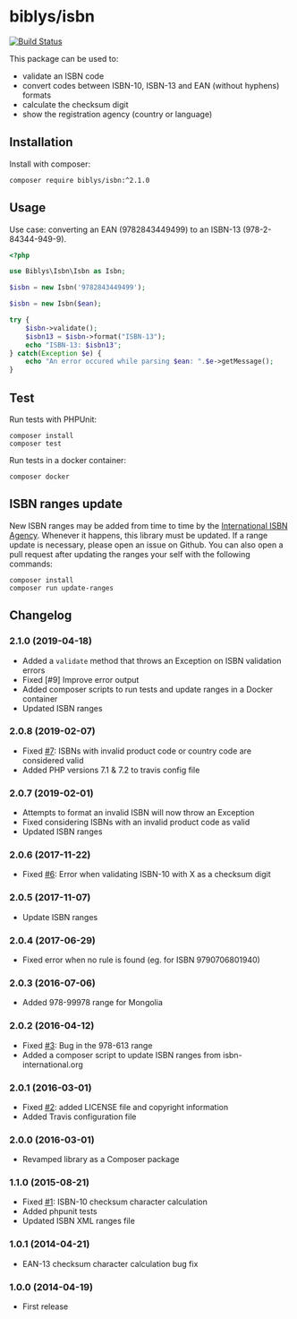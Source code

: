 # biblys/isbn

[![Build Status](https://travis-ci.org/biblys/isbn.svg?branch=master)](https://travis-ci.org/biblys/isbn)

This package can be used to:

- validate an ISBN code
- convert codes between ISBN-10, ISBN-13 and EAN (without hyphens) formats
- calculate the checksum digit
- show the registration agency (country or language)

## Installation

Install with composer:

```console
composer require biblys/isbn:^2.1.0
```

## Usage

Use case: converting an EAN (9782843449499) to an ISBN-13 (978-2-84344-949-9).

```php
<?php

use Biblys\Isbn\Isbn as Isbn;

$isbn = new Isbn('9782843449499');

$isbn = new Isbn($ean);

try {
    $isbn->validate();
    $isbn13 = $isbn->format("ISBN-13");
    echo "ISBN-13: $isbn13";
} catch(Exception $e) {
    echo "An error occured while parsing $ean: ".$e->getMessage();
}
```

## Test

Run tests with PHPUnit:

```console
composer install
composer test
```

Run tests in a docker container:

```console
composer docker
```

## ISBN ranges update

New ISBN ranges may be added from time to time by the
[International ISBN Agency](https://www.isbn-international.org/). Whenever it
happens, this library must be updated. If a range update is necessary, please
open an issue on Github.
You can also open a pull request after updating the ranges your self with the
following commands:

```console
composer install
composer run update-ranges
```

## Changelog

### 2.1.0 (2019-04-18)

- Added a `validate` method that throws an Exception on ISBN validation errors
- Fixed [#9] Improve error output
- Added composer scripts to run tests and update ranges in a Docker container
- Updated ISBN ranges

### 2.0.8 (2019-02-07)

- Fixed [#7](https://github.com/biblys/isbn/issues/7): ISBNs with invalid product
  code or country code are considered valid
- Added PHP versions 7.1 & 7.2 to travis config file

### 2.0.7 (2019-02-01)

- Attempts to format an invalid ISBN will now throw an Exception
- Fixed considering ISBNs with an invalid product code as valid
- Updated ISBN ranges

### 2.0.6 (2017-11-22)

- Fixed [#6](https://github.com/biblys/isbn/issues/6): Error when validating
  ISBN-10 with X as a checksum digit

### 2.0.5 (2017-11-07)

- Update ISBN ranges

### 2.0.4 (2017-06-29)

- Fixed error when no rule is found (eg. for ISBN 9790706801940)

### 2.0.3 (2016-07-06)

- Added 978-99978 range for Mongolia

### 2.0.2 (2016-04-12)

- Fixed [#3](https://github.com/biblys/isbn/issues/3): Bug in the 978-613 range
- Added a composer script to update ISBN ranges from isbn-international.org

### 2.0.1 (2016-03-01)

- Fixed [#2](https://github.com/biblys/isbn/issues/2):
  added LICENSE file and copyright information
- Added Travis configuration file

### 2.0.0 (2016-03-01)

- Revamped library as a Composer package

### 1.1.0 (2015-08-21)

- Fixed [#1](https://github.com/biblys/isbn/issues/1):
  ISBN-10 checksum character calculation
- Added phpunit tests
- Updated ISBN XML ranges file

### 1.0.1 (2014-04-21)

- EAN-13 checksum character calculation bug fix

### 1.0.0 (2014-04-19)

- First release
